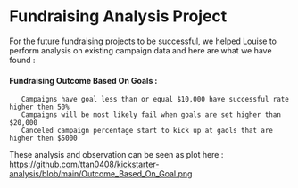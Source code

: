   # Fundraising Analysis Project  
  For the future fundraising projects to be successful, we helped Louise to perform analysis on existing campaign data and here are what we have found :
  
  #### Fundraising Outcome Based On Goals :
       Campaigns have goal less than or equal $10,000 have successful rate higher then 50%
       Campaigns will be most likely fail when goals are set higher than $20,000 
       Canceled campaign percentage start to kick up at gaols that are higher then $5000
   These analysis and observation can be seen as plot here : https://github.com/ttan0408/kickstarter-analysis/blob/main/Outcome_Based_On_Goal.png


